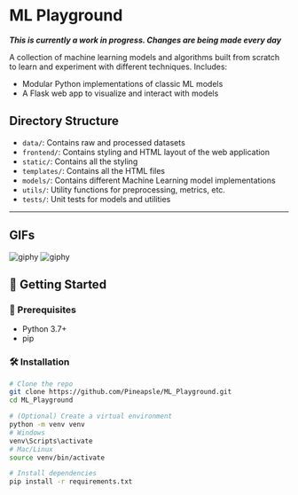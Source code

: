 # ML Playground

  ***This is currently a work in progress. Changes are being made every day***

A collection of machine learning models and algorithms built from scratch to learn and experiment with different techniques.
Includes:
- Modular Python implementations of classic ML models
- A Flask web app to visualize and interact with models

## Directory Structure

- `data/`: Contains raw and processed datasets
- `frontend/`: Contains styling and HTML layout of the web application
-   `static/`: Contains all the styling
-   `templates/`: Contains all the HTML files
- `models/`: Contains different Machine Learning model implementations
- `utils/`: Utility functions for preprocessing, metrics, etc.
- `tests/`: Unit tests for models and utilities

---

## GIFs

![giphy](https://github.com/user-attachments/assets/2d2e384d-fb7f-4e7a-a993-d2fc41b42dd0)
![giphy](https://github.com/user-attachments/assets/f4430989-353b-4143-9255-61e389bba32b)



## 🚀 Getting Started

### 🔧 Prerequisites

- Python 3.7+
- pip

### 🛠️ Installation

```bash
# Clone the repo
git clone https://github.com/Pineapsle/ML_Playground.git
cd ML_Playground

# (Optional) Create a virtual environment
python -m venv venv
# Windows
venv\Scripts\activate
# Mac/Linux
source venv/bin/activate

# Install dependencies
pip install -r requirements.txt
